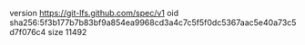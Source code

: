 version https://git-lfs.github.com/spec/v1
oid sha256:5f3b177b7b83bf9a854ea9968cd3a4c7c5f5f0dc5367aac5e40a73c5d7f076c4
size 11492
